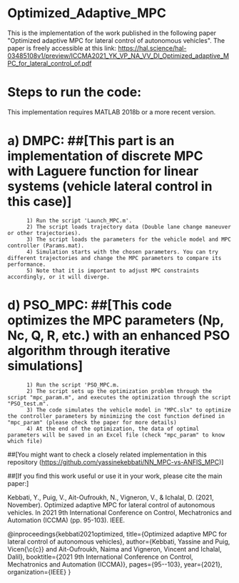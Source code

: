 # Optimized_Adaptive_MPC

This is the implementation of the work published in the following paper "Optimized adaptive MPC for lateral control of autonomous vehicles".
The paper is freely accessible at this link: https://hal.science/hal-03485108v1/preview/ICCMA2021_YK_VP_NA_VV_DI_Optimized_adaptive_MPC_for_lateral_control_of.pdf 

# Steps to run the code:

This implementation requires MATLAB 2018b or a more recent version.

# a) DMPC: ##[This part is an implementation of discrete MPC with Laguere function for linear systems (vehicle lateral control in this case)]

          1) Run the script 'Launch_MPC.m'.
          2) The script loads trajectory data (Double lane change maneuver or other trajectories).
          3) The script loads the parameters for the vehicle model and MPC controller (Params.mat).
          4) Simulation starts with the chosen parameters. You can try different trajectories and change the MPC parameters to compare its performance.
          5) Note that it is important to adjust MPC constraints accordingly, or it will diverge.


# d) PSO_MPC: ##[This code optimizes the MPC parameters (Np, Nc, Q, R, etc.) with an enhanced PSO algorithm through iterative simulations]

          1) Run the script 'PSO_MPC.m.
          2) The script sets up the optimization problem through the script "mpc_param.m", and executes the optimization through the script "PSO_test.m".
          3) The code simulates the vehicle model in "MPC.slx" to optimize the controller parameters by minimizing the cost function defined in "mpc_param" (please check the paper for more details)
          4) At the end of the optimization, the data of optimal parameters will be saved in an Excel file (check "mpc_param" to know which file) 

##[You might want to check a closely related implementation in this repository (https://github.com/yassinekebbati/NN_MPC-vs-ANFIS_MPC)]

##[If you find this work useful or use it in your work, please cite the main paper:]

Kebbati, Y., Puig, V., Ait-Oufroukh, N., Vigneron, V., & Ichalal, D. (2021, November). Optimized adaptive MPC for lateral control of autonomous vehicles. In 2021 9th International Conference on Control, Mechatronics and Automation (ICCMA) (pp. 95-103). IEEE.

@inproceedings{kebbati2021optimized,
  title={Optimized adaptive MPC for lateral control of autonomous vehicles},
  author={Kebbati, Yassine and Puig, Vicen{\c{c}} and Ait-Oufroukh, Naima and Vigneron, Vincent and Ichalal, Dalil},
  booktitle={2021 9th International Conference on Control, Mechatronics and Automation (ICCMA)},
  pages={95--103},
  year={2021},
  organization={IEEE}
}

